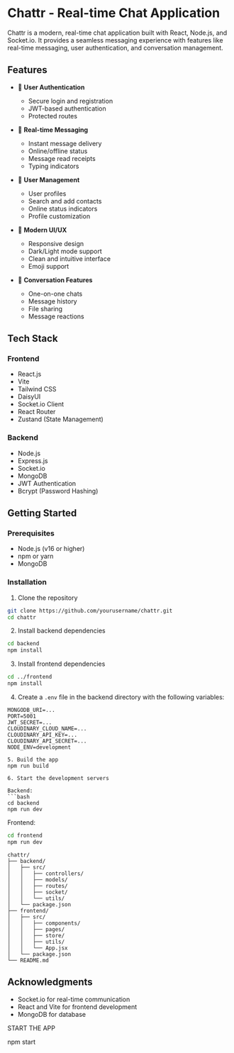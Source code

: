 # Chattr - Real-time Chat Application

Chattr is a modern, real-time chat application built with React, Node.js, and Socket.io. It provides a seamless messaging experience with features like real-time messaging, user authentication, and conversation management.

## Features

- 🔐 **User Authentication**

  - Secure login and registration
  - JWT-based authentication
  - Protected routes

- 💬 **Real-time Messaging**

  - Instant message delivery
  - Online/offline status
  - Message read receipts
  - Typing indicators

- 👥 **User Management**

  - User profiles
  - Search and add contacts
  - Online status indicators
  - Profile customization

- 🎨 **Modern UI/UX**

  - Responsive design
  - Dark/Light mode support
  - Clean and intuitive interface
  - Emoji support

- 🔄 **Conversation Features**
  - One-on-one chats
  - Message history
  - File sharing
  - Message reactions

## Tech Stack

### Frontend

- React.js
- Vite
- Tailwind CSS
- DaisyUI
- Socket.io Client
- React Router
- Zustand (State Management)

### Backend

- Node.js
- Express.js
- Socket.io
- MongoDB
- JWT Authentication
- Bcrypt (Password Hashing)

## Getting Started

### Prerequisites

- Node.js (v16 or higher)
- npm or yarn
- MongoDB

### Installation

1. Clone the repository

```bash
git clone https://github.com/yourusername/chattr.git
cd chattr
```

2. Install backend dependencies

```bash
cd backend
npm install
```

3. Install frontend dependencies

```bash
cd ../frontend
npm install
```

4. Create a `.env` file in the backend directory with the following variables:

````
MONGODB_URI=...
PORT=5001
JWT_SECRET=...
CLOUDINARY_CLOUD_NAME=...
CLOUDINARY_API_KEY=...
CLOUDINARY_API_SECRET=...
NODE_ENV=development

5. Build the app
npm run build

6. Start the development servers

Backend:
```bash
cd backend
npm run dev
````

Frontend:

```bash
cd frontend
npm run dev
```

```
chattr/
├── backend/
│   ├── src/
│   │   ├── controllers/
│   │   ├── models/
│   │   ├── routes/
│   │   ├── socket/
│   │   └── utils/
│   └── package.json
├── frontend/
│   ├── src/
│   │   ├── components/
│   │   ├── pages/
│   │   ├── store/
│   │   ├── utils/
│   │   └── App.jsx
│   └── package.json
└── README.md
```

## Acknowledgments

- Socket.io for real-time communication
- React and Vite for frontend development
- MongoDB for database



START THE APP

npm start
